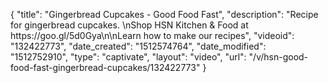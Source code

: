 {
    "title": "Gingerbread Cupcakes - Good Food Fast",
    "description": "Recipe for gingerbread cupcakes. \nShop HSN Kitchen & Food at https:\/\/goo.gl\/5d0Gya\n\nLearn how to make our recipes",
    "videoid": "132422773",
    "date_created": "1512574764",
    "date_modified": "1512752910",
    "type": "captivate",
    "layout": "video",
    "url": "\/v\/hsn-good-food-fast-gingerbread-cupcakes\/132422773"
}